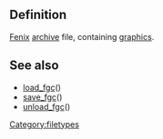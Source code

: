 Definition
----------

[Fenix](Fenix "wikilink") [archive](archive "wikilink") file, containing
[graphics](graphics "wikilink").

See also
--------

-   [load\_fgc](load_fgc "wikilink")()
-   [save\_fgc](save_fgc "wikilink")()
-   [unload\_fgc](unload_fgc "wikilink")()

<Category:filetypes>
